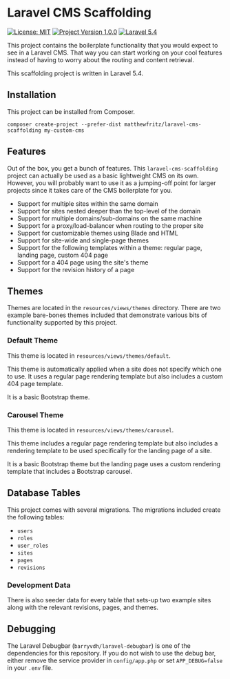 # Laravel CMS Scaffolding

[![License: MIT](https://img.shields.io/badge/License-MIT-blue.svg)](https://opensource.org/licenses/MIT) [![Project Version 1.0.0](https://img.shields.io/badge/Project_Version-1.0.0-green.svg)](https://packagist.org/packages/matthewfritz/laravel-cms-scaffolding) [![Laravel 5.4](https://img.shields.io/badge/Laravel-5.4-green.svg)](https://laravel.com/docs/5.4)

This project contains the boilerplate functionality that you would expect to see in a Laravel CMS. That way you can start working on your cool features instead of having to worry about the routing and content retrieval.

This scaffolding project is written in Laravel 5.4.

## Installation

This project can be installed from Composer.

`composer create-project --prefer-dist matthewfritz/laravel-cms-scaffolding my-custom-cms`

## Features

Out of the box, you get a bunch of features. This `laravel-cms-scaffolding` project can actually be used as a basic lightweight CMS on its own. However, you will probably want to use it as a jumping-off point for larger projects since it takes care of the CMS boilerplate for you.

* Support for multiple sites within the same domain
* Support for sites nested deeper than the top-level of the domain
* Support for multiple domains/sub-domains on the same machine
* Support for a proxy/load-balancer when routing to the proper site
* Support for customizable themes using Blade and HTML
* Support for site-wide and single-page themes
* Support for the following templates within a theme: regular page, landing page, custom 404 page
* Support for a 404 page using the site's theme
* Support for the revision history of a page

## Themes

Themes are located in the `resources/views/themes` directory. There are two example bare-bones themes included that demonstrate various bits of functionality supported by this project.

### Default Theme

This theme is located in `resources/views/themes/default`.

This theme is automatically applied when a site does not specify which one to use. It uses a regular page rendering template but also includes a custom 404 page template.

It is a basic Bootstrap theme.

### Carousel Theme

This theme is located in `resources/views/themes/carousel`.

This theme includes a regular page rendering template but also includes a rendering template to be used specifically for the landing page of a site.

It is a basic Bootstrap theme but the landing page uses a custom rendering template that includes a Bootstrap carousel.

## Database Tables

This project comes with several migrations. The migrations included create the following tables:

* `users`
* `roles`
* `user_roles`
* `sites`
* `pages`
* `revisions`

### Development Data

There is also seeder data for every table that sets-up two example sites along with the relevant revisions, pages, and themes.

## Debugging

The Laravel Debugbar (`barryvdh/laravel-debugbar`) is one of the dependencies for this repository. If you do not wish to use the debug bar, either remove the service provider in `config/app.php` or set `APP_DEBUG=false` in your `.env` file.